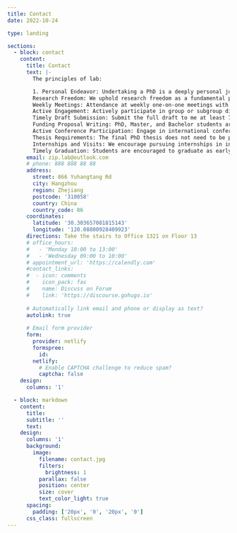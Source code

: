 ```yaml
---
title: Contact
date: 2022-10-24

type: landing

sections:
  - block: contact
    content:
      title: Contact
      text: |-
        The principles of lab:

        1. Personal Endeavor: Undertaking a PhD is a deeply personal journey.
        Research Freedom: We uphold research freedom as a fundamental principle, with no fixed working or resting hours.
        Weekly Meetings: Attendance at weekly one-on-one meetings with me is mandatory. Reports can be formatted freely but must adhere to standard content guidelines.
        Active Engagement: Actively participate in group or subgroup discussions, and familiarize yourself with shared papers and projects.
        Timely Draft Submission: Submit the full draft to me at least 7 days prior to the submission deadline.
        Funding Proposal Writing: PhD, Master, and Bachelor students are NOT expected to draft funding proposals, as the program is purely research-based.
        Active Conference Participation: Engage in international conferences to build connections, and consider organizing or attending international tutorials and workshops.
        Thesis Requirements: The final PhD thesis does not need to be publication-based, and there are no specific requirements for the number of papers for graduation. Focus on quality over quantity.
        Internships and Visits: We encourage pursuing internships in industry (e.g., Nvidia, Microsoft, Meta) or visiting internationally renowned institutions, while adhering to internship policies.
        Timely Graduation: Students are encouraged to graduate as early as possible.
      email: zip.lab@outlook.com
      # phone: 888 888 88 88
      address:
        street: 866 Yuhangtang Rd
        city: Hangzhou
        region: Zhejiang
        postcode: '310058'
        country: China
        country_code: 86
      coordinates:
        latitude: '30.303657081815143'
        longitude: '120.08800928409923'
      directions: Take the stairs to Office 1321 on Floor 13
      # office_hours:
      #   - 'Monday 10:00 to 13:00'
      #   - 'Wednesday 09:00 to 10:00'
      # appointment_url: 'https://calendly.com'
      #contact_links:
      #  - icon: comments
      #    icon_pack: fas
      #    name: Discuss on Forum
      #    link: 'https://discourse.gohugo.io'
    
      # Automatically link email and phone or display as text?
      autolink: true
    
      # Email form provider
      form:
        provider: netlify
        formspree:
          id:
        netlify:
          # Enable CAPTCHA challenge to reduce spam?
          captcha: false
    design:
      columns: '1'

  - block: markdown
    content:
      title:
      subtitle: ''
      text:
    design:
      columns: '1'
      background:
        image: 
          filename: contact.jpg
          filters:
            brightness: 1
          parallax: false
          position: center
          size: cover
          text_color_light: true
      spacing:
        padding: ['20px', '0', '20px', '0']
      css_class: fullscreen
---
```

